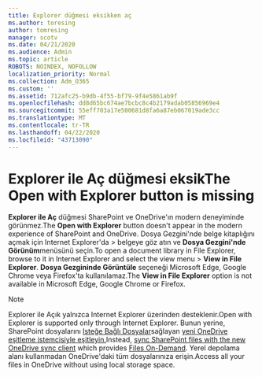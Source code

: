 ```yaml
---
title: Explorer düğmesi eksikken aç
ms.author: toresing
author: tomresing
manager: scotv
ms.date: 04/21/2020
ms.audience: Admin
ms.topic: article
ROBOTS: NOINDEX, NOFOLLOW
localization_priority: Normal
ms.collection: Adm_O365
ms.custom: ''
ms.assetid: 712afc25-b9db-4f55-bf79-9f4e5861ab9f
ms.openlocfilehash: dd8d65bc674ae7bcbc8c4b2179adab05856969e4
ms.sourcegitcommit: 55eff703a17e500681d8fa6a87eb067019ade3cc
ms.translationtype: MT
ms.contentlocale: tr-TR
ms.lasthandoff: 04/22/2020
ms.locfileid: "43713090"
---
```

# <a name="the-open-with-explorer-button-is-missing"></a><span data-ttu-id="9b97b-102">Explorer ile Aç düğmesi eksik</span><span class="sxs-lookup"><span data-stu-id="9b97b-102">The Open with Explorer button is missing</span></span>

<span data-ttu-id="9b97b-103">**Explorer ile Aç** düğmesi SharePoint ve OneDrive'ın modern deneyiminde görünmez.</span><span class="sxs-lookup"><span data-stu-id="9b97b-103">The **Open with Explorer** button doesn't appear in the modern experience of SharePoint and OneDrive.</span></span> <span data-ttu-id="9b97b-104">Dosya Gezgini'nde belge kitaplığını açmak için Internet Explorer'da \> belgeye göz atın ve **Dosya Gezgini'nde Görünüm**menüsünü seçin.</span><span class="sxs-lookup"><span data-stu-id="9b97b-104">To open a document library in File Explorer, browse to it in Internet Explorer and select the view menu \> **View in File Explorer**.</span></span> <span data-ttu-id="9b97b-105">**Dosya Gezgininde Görüntüle** seçeneği Microsoft Edge, Google Chrome veya Firefox'ta kullanılamaz.</span><span class="sxs-lookup"><span data-stu-id="9b97b-105">The **View in File Explorer** option is not available in Microsoft Edge, Google Chrome or Firefox.</span></span> 
  
> [!NOTE]
> <span data-ttu-id="9b97b-106">Explorer ile Açık yalnızca Internet Explorer üzerinden desteklenir.</span><span class="sxs-lookup"><span data-stu-id="9b97b-106">Open with Explorer is supported only through Internet Explorer.</span></span> <span data-ttu-id="9b97b-107">Bunun yerine, SharePoint dosyalarını [Isteğe Bağlı Dosyalar](https://support.office.com/article/0e6860d3-d9f3-4971-b321-7092438fb38e.aspx)sağlayan [yeni OneDrive eşitleme istemcisiyle eşitleyin.](https://support.office.com/article/6de9ede8-5b6e-4503-80b2-6190f3354a88.aspx)</span><span class="sxs-lookup"><span data-stu-id="9b97b-107">Instead, [sync SharePoint files with the new OneDrive sync client](https://support.office.com/article/6de9ede8-5b6e-4503-80b2-6190f3354a88.aspx) which provides [Files On-Demand](https://support.office.com/article/0e6860d3-d9f3-4971-b321-7092438fb38e.aspx).</span></span> <span data-ttu-id="9b97b-108">Yerel depolama alanı kullanmadan OneDrive'daki tüm dosyalarınıza erişin.</span><span class="sxs-lookup"><span data-stu-id="9b97b-108">Access all your files in OneDrive without using local storage space.</span></span> 
  

